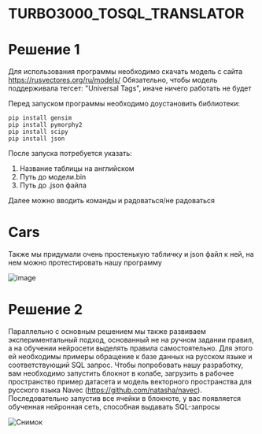 # TURBO3000_TOSQL_TRANSLATOR

# Решение 1

Для использования программы необходимо скачать модель с сайта https://rusvectores.org/ru/models/
Обязательно, чтобы модель поддерживала тегсет: "Universal Tags", иначе ничего работать не будет

Перед запуском программы необходимо доустановить библиотеки:
```
pip install gensim
pip install pymorphy2
pip install scipy
pip install json
```
После запуска потребуется указать:
1. Название таблицы на английском
2. Путь до модели.bin
3. Путь до .json файла

Далее можно вводить команды и радоваться/не радоваться

# Cars
Также мы придумали очень простенькую табличку и json файл к ней, на нем можно протестировать нашу программу

![image](https://user-images.githubusercontent.com/62559964/201500228-f842714a-1931-412c-acdb-dffde58509a2.png)

# Решение 2

Параллельно с основным решением мы также развиваем экспериментальный подход, основанный не на ручном задании правил, а на обучении нейросети выделять правила самостоятельно. Для этого ей необходимы примеры обращение к базе данных на русском языке и соответствующий SQL запрос. Чтобы попробовать нашу разработку, вам необходимо запустить блокнот в колабе, загрузить в рабочее пространство пример датасета и модель векторного пространства для русского языка Navec (https://github.com/natasha/navec). Последовательно запустив все ячейки в блокноте, у вас появляется обученная нейронная сеть, способная выдавать SQL-запросы

![Снимок](https://user-images.githubusercontent.com/45196253/201511319-02556e88-aa79-42e0-aa5e-cb59051e8ade.JPG)
